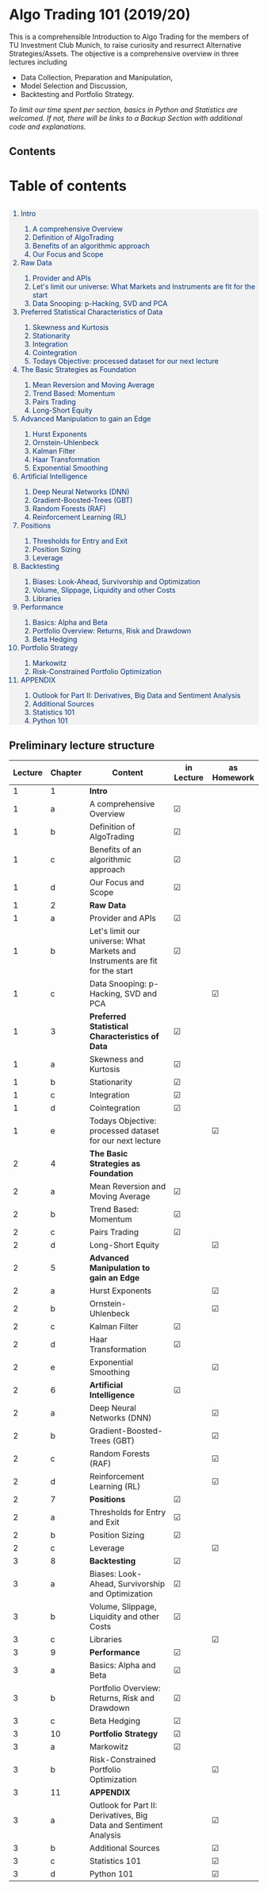# Algo Trading 101 (2019/20)

This is a comprehensible Introduction to Algo Trading for the members of TU Investment Club Munich, to raise curiosity and resurrect Alternative Strategies/Assets.
The objective is a comprehensive overview in three lectures including 
- Data Collection, Preparation and Manipulation, 
- Model Selection and Discussion,
- Backtesting and Portfolio Strategy.

*To limit our time spent per section, basics in Python and Statistics are welcomed. If not, there will be links to a Backup Section with additional code and explanations.*

## Contents


<h1>Table of contents</h1>

<div class="alert alert-block alert-info" style="text-decoration:none; margin-top: 30px; background-color:#F2F2F2; border-color:#022F73">
    <span style="color:#022F73">
    <ol>
      <li><a href="#1"> <span style="color:#022F73;text-decoration:underline;text-decoration-color:#F2F2F2" 
       >Intro  </span> </a></li>
          <ol>
      <li><a href="#2"> <span style="color:#022F73;text-decoration:underline;text-decoration-color:#F2F2F2" 
       >A comprehensive Overview  </span> </a></li>
      <li><a href="#2"> <span style="color:#022F73;text-decoration:underline;text-decoration-color:#F2F2F2" 
       >Definition of AlgoTrading  </span> </a></li>
      <li><a href="#3"> <span style="color:#022F73;text-decoration:underline;text-decoration-color:#F2F2F2" 
       >Benefits of an algorithmic approach</span> </a></li>
      <li><a href="#4"> <span style="color:#022F73;text-decoration:underline;text-decoration-color:#F2F2F2" 
       >Our Focus and Scope</span> </a></li>
        </ol>
      <li><a href="#5"> <span style="color:#022F73;text-decoration:underline;text-decoration-color:#F2F2F2" 
       >Raw Data </span> </a></li>
       <ol>
       <li><a href="#6"> <span style="color:#022F73;text-decoration:underline;text-decoration-color:#F2F2F2" 
       >Provider and APIs </span> </a></li>
       <li><a href="#7"> <span style="color:#022F73;text-decoration:underline;text-decoration-color:#F2F2F2" 
       >Let's limit our universe: What Markets and Instruments are fit for the start </span> </a></li>
       <li><a href="#6"> <span style="color:#022F73;text-decoration:underline;text-decoration-color:#F2F2F2" 
       >Data Snooping: p-Hacking, SVD and PCA </span> </a></li>
       </ol>   
       <li><a href="#8"> <span style="color:#022F73;text-decoration:underline;text-decoration-color:#F2F2F2" 
       >Preferred Statistical Characteristics of Data</span> </a></li>
       <ol>
       <li><a href="#9"> <span style="color:#022F73;text-decoration:underline;text-decoration-color:#F2F2F2" 
       >Skewness and Kurtosis</span> </a></li>
       <li><a href="#10"> <span style="color:#022F73;text-decoration:underline;text-decoration-color:#F2F2F2" 
       >Stationarity </span> </a></li>    
       <li><a href="#11"> <span style="color:#022F73;text-decoration:underline;text-decoration-color:#F2F2F2" 
       >Integration</span> </a></li>
       <li><a href="#12"> <span style="color:#022F73;text-decoration:underline;text-decoration-color:#F2F2F2" 
       >Cointegration </span> </a></li>     
       <li><a href="#19"> <span style="color:#022F73;text-decoration:underline;text-decoration-color:#F2F2F2" 
       >Todays Objective: processed dataset for our next lecture </span> </a></li>
       </ol>
       <li><a href="#13"> <span style="color:#022F73;text-decoration:underline;text-decoration-color:#F2F2F2" 
       >The  Basic Strategies as Foundation</span> </a></li> 
       <ol>
          <li><a href="#17"> <span style="color:#022F73;text-decoration:underline;text-decoration-color:#F2F2F2" 
       >Mean Reversion and Moving Average</span> </a></li>
       <li><a href="#17"> <span style="color:#022F73;text-decoration:underline;text-decoration-color:#F2F2F2" 
       >Trend Based: Momentum</span> </a></li>
       <li><a href="#18"> <span style="color:#022F73;text-decoration:underline;text-decoration-color:#F2F2F2" 
       >Pairs Trading</span> </a></li>
       <li><a href="#18"> <span style="color:#022F73;text-decoration:underline;text-decoration-color:#F2F2F2" 
       >Long-Short Equity</span> </a></li>       
       </ol>   
       <li><a href="#13"> <span style="color:#022F73;text-decoration:underline;text-decoration-color:#F2F2F2" 
       >Advanced Manipulation to gain an Edge</span> </a></li> 
       <ol>
   <li><a href="#16"> <span style="color:#022F73;text-decoration:underline;text-decoration-color:#F2F2F2" 
       >Hurst Exponents </span> </a></li>
       <li><a href="#18"> <span style="color:#022F73;text-decoration:underline;text-decoration-color:#F2F2F2" 
       >Ornstein-Uhlenbeck </span> </a></li>
       <li><a href="#15"> <span style="color:#022F73;text-decoration:underline;text-decoration-color:#F2F2F2" 
       >Kalman Filter </span> </a></li>    
       <li><a href="#18"> <span style="color:#022F73;text-decoration:underline;text-decoration-color:#F2F2F2" 
       >Haar Transformation </span> </a></li>
       <li><a href="#17"> <span style="color:#022F73;text-decoration:underline;text-decoration-color:#F2F2F2" 
       >Exponential Smoothing </span> </a></li> 
       </ol>
       <li><a href="#20"> <span style="color:#022F73;text-decoration:underline;text-decoration-color:#F2F2F2" 
       >Artificial Intelligence</span> </a></li>
       <ol>
       <li><a href="#20"> <span style="color:#022F73;text-decoration:underline;text-decoration-color:#F2F2F2" 
       >Deep Neural Networks (DNN)</span> </a></li>
       <li><a href="#20"> <span style="color:#022F73;text-decoration:underline;text-decoration-color:#F2F2F2" 
       >Gradient-Boosted-Trees (GBT)</span> </a></li>
       <li><a href="#20"> <span style="color:#022F73;text-decoration:underline;text-decoration-color:#F2F2F2" 
       >Random Forests (RAF)</span> </a></li>
       <li><a href="#20"> <span style="color:#022F73;text-decoration:underline;text-decoration-color:#F2F2F2" 
       >Reinforcement Learning (RL)</span> </a></li>
       </ol>
       <li><a href="#20"> <span style="color:#022F73;text-decoration:underline;text-decoration-color:#F2F2F2" 
       >Positions</span> </a></li>
       <ol>
        <li><a href="#20"> <span style="color:#022F73;text-decoration:underline;text-decoration-color:#F2F2F2" 
       >Thresholds for Entry and Exit</span> </a></li>
       <li><a href="#20"> <span style="color:#022F73;text-decoration:underline;text-decoration-color:#F2F2F2" 
       >Position Sizing</span> </a></li>
       <li><a href="#20"> <span style="color:#022F73;text-decoration:underline;text-decoration-color:#F2F2F2" 
       >Leverage</span> </a></li>
       </ol>
        <li><a href="#20"> <span style="color:#022F73;text-decoration:underline;text-decoration-color:#F2F2F2" 
       >Backtesting</span> </a></li>
       <ol>
       <li><a href="#20"> <span style="color:#022F73;text-decoration:underline;text-decoration-color:#F2F2F2" 
       >Biases: Look-Ahead, Survivorship and Optimization</span> </a></li>    
       <li><a href="#20"> <span style="color:#022F73;text-decoration:underline;text-decoration-color:#F2F2F2" 
       >Volume, Slippage, Liquidity and other Costs</span> </a></li>   
        <li><a href="#20"> <span style="color:#022F73;text-decoration:underline;text-decoration-color:#F2F2F2" 
       >Libraries</span> </a></li>      
        </ol>
       <li><a href="#20"> <span style="color:#022F73;text-decoration:underline;text-decoration-color:#F2F2F2" 
       >Performance</span> </a></li>
       <ol>
        <li><a href="#20"> <span style="color:#022F73;text-decoration:underline;text-decoration-color:#F2F2F2" 
       >Basics: Alpha and Beta</span> </a></li>   
       <li><a href="#20"> <span style="color:#022F73;text-decoration:underline;text-decoration-color:#F2F2F2" 
       >Portfolio Overview: Returns, Risk and Drawdown</span> </a></li>  
       <li><a href="#20"> <span style="color:#022F73;text-decoration:underline;text-decoration-color:#F2F2F2" 
       >Beta Hedging</span> </a></li>        
        </ol>
        <li><a href="#20"> <span style="color:#022F73;text-decoration:underline;text-decoration-color:#F2F2F2" 
       >Portfolio Strategy</span> </a></li>
       <ol>
        <li><a href="#20"> <span style="color:#022F73;text-decoration:underline;text-decoration-color:#F2F2F2" 
       >Markowitz</span> </a></li>    
       <li><a href="#20"> <span style="color:#022F73;text-decoration:underline;text-decoration-color:#F2F2F2" 
       >Risk-Constrained Portfolio Optimization</span> </a></li>      
        </ol> 
        <li><a href="#20"> <span style="color:#022F73;text-decoration:underline;text-decoration-color:#F2F2F2" 
       >APPENDIX</span> </a></li>
        <ol>
        <li><a href="#20"> <span style="color:#022F73;text-decoration:underline;text-decoration-color:#F2F2F2" 
       >Outlook for Part II: Derivatives, Big Data and Sentiment Analysis</span> </a></li>    
       <li><a href="#20"> <span style="color:#022F73;text-decoration:underline;text-decoration-color:#F2F2F2" 
       >Additional Sources</span> </a></li> 
        <li><a href="#20"> <span style="color:#022F73;text-decoration:underline;text-decoration-color:#F2F2F2" 
       >Statistics 101</span> </a></li>
       <li><a href="#20"> <span style="color:#022F73;text-decoration:underline;text-decoration-color:#F2F2F2" 
       >Python 101</span> </a></li> 
        </ol>
    </ol>
    </span>
</div>




## Preliminary lecture structure


| Lecture | Chapter | Content | in Lecture | as Homework | 
| ------ | ------ | ------ | ------ | ------ |
| 1 | 1 | **Intro**  | 
| 1 | a | A comprehensive Overview  | &#9745;
| 1 | b | Definition of AlgoTrading  | &#9745;
| 1 | c | Benefits of an algorithmic approach  | &#9745;
| 1 | d | Our Focus and Scope  | &#9745;
| 1 | 2 | **Raw Data**  | 
| 1 | a | Provider and APIs  | &#9745;
| 1 | b | Let's limit our universe: What Markets and Instruments are fit for the start  | &#9745;
| 1 | c | Data Snooping: p-Hacking, SVD and PCA  | | &#9745;
| 1 | 3 | **Preferred Statistical Characteristics of Data**  | &#9745;
| 1 | a | Skewness and Kurtosis  | &#9745;
| 1 | b | Stationarity  | &#9745;
| 1 | c | Integration  | &#9745;
| 1 | d | Cointegration | &#9745;
| 1 | e | Todays Objective: processed dataset for our next lecture  | | &#9745;
| 2 | 4 | **The Basic Strategies as Foundation**  | 
| 2 | a | Mean Reversion and Moving Average  | &#9745;
| 2 | b | Trend Based: Momentum  | &#9745;
| 2 | c | Pairs Trading  | &#9745;
| 2 | d | Long-Short Equity  | | &#9745;
| 2 | 5 | **Advanced Manipulation to gain an Edge**  | 
| 2 | a | Hurst Exponents  |  | &#9745;
| 2 | b | Ornstein-Uhlenbeck  |  | &#9745;
| 2 | c | Kalman Filter  | &#9745;
| 2 | d | Haar Transformation  | &#9745;
| 2 | e | Exponential Smoothing  |  | &#9745;
| 2 | 6 | **Artificial Intelligence** | &#9745;
| 2 | a | Deep Neural Networks (DNN)  |  | &#9745;
| 2 | b | Gradient-Boosted-Trees (GBT)  |  | &#9745;
| 2 | c | Random Forests (RAF)  |  | &#9745;
| 2 | d | Reinforcement Learning (RL)  |  | &#9745;
| 2 | 7 | **Positions**  | &#9745;
| 2 | a | Thresholds for Entry and Exit  | &#9745;
| 2 | b | Position Sizing  | &#9745;
| 2 | c | Leverage  |  | &#9745;
| 3 | 8 | **Backtesting**  | &#9745;
| 3 | a | Biases: Look-Ahead, Survivorship and Optimization  | &#9745;
| 3 | b | Volume, Slippage, Liquidity and other Costs  | &#9745;
| 3 | c | Libraries  |  | &#9745;
| 3 | 9 | **Performance**  | &#9745;
| 3 | a | Basics: Alpha and Beta  | &#9745;
| 3 | b | Portfolio Overview: Returns, Risk and Drawdown  | &#9745;
| 3 | c | Beta Hedging  |  &#9745;
| 3 | 10 | **Portfolio Strategy**  | &#9745;
| 3 | a | Markowitz  | &#9745;
| 3 | b | Risk-Constrained Portfolio Optimization  |  | &#9745;
| 3 | 11 | **APPENDIX**  | 
| 3 | a | Outlook for Part II: Derivatives, Big Data and Sentiment Analysis  | | &#9745;
| 3 | b | Additional Sources  | | &#9745;
| 3 | c | Statistics 101  | | &#9745;
| 3 | d | Python 101  | | &#9745;
